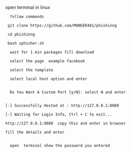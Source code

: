 open terminal in linux 

      follow commands

     git clone https://github.com/MUNEER461/phishinng
 
     cd phishinng 

     bash zphisher.sh

      wait for 1 min packages fill download

      select the page  example facebook

      select the template

      select local host option and enter

    
      Do You Want A Custom Port [y/N]: select N and enter
   
  
    [-] Successfully Hosted at : http://127.0.0.1:8080 

    [-] Waiting for Login Info, Ctrl + C to exit...
    
    http://127.0.0.1:8080  copy this and enter in browser 
     
    fill the details and enter
   
   
      open  terminal show the password you entered


   
   
